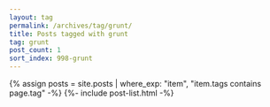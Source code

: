 ```yaml
---
layout: tag
permalink: /archives/tag/grunt/
title: Posts tagged with grunt
tag: grunt
post_count: 1
sort_index: 998-grunt
---
```

{% assign posts = site.posts | where_exp: "item", "item.tags contains page.tag" -%}
{%- include post-list.html -%}
